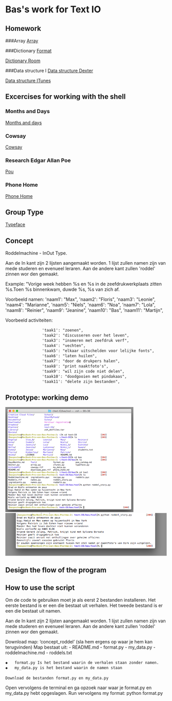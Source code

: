 # Bas's work for Text IO 

## Homework 

###Array
[Array](array.py)

###Dictionary
[Format](format.py)

[Dictionary Room](my_data.py)

###Data structure I
[Data structure Dexter](Dexter.py)

[Data structure ITunes](itunes.py)

## Excercises for working with the shell

### Months and Days
[Months and days](DaysMonths.md)

### Cowsay
[Cowsay](cowsay.txt)

### Research Edgar Allan Poe
[Pou](pou_catdog.md)

### Phone Home
[Phone Home](phonehome.md)

## Group Type
[Typeface](typeface.md)



## Concept

Roddelmachine - InOut Type. 

Aan de In kant zijn 2 lijsten aangemaakt worden. 1 lijst zullen namen zijn van mede studeren en evenueel leraren. Aan de andere kant zullen 'roddel' zinnen wor
den gemaakt. 

Example: "Vorige week hebben %s en %s in de zeefdrukwerkplaats zitten %s.Toen %s binnenkwam, duwde %s, %s van zich af. 

Voorbeeld namen: 
					'naam1': "Max",
					'naam2': "Floris", 
					'naam3': "Leonie", 
					'naam4': "Marianne", 
					'naam5': "Niels", 
					'naam6': "Noa", 
					'naam7': "Lola", 
					'naam8': "Reinier", 
					'naam9': "Jeanine", 
					'naam10': "Bas", 
					'naam11': "Martijn",

Voorbeeld activiteiten: 

					'taak1': "zoenen",
					'taak2': "discusseren over het leven", 
					'taak3': "insmeren met zeefdruk verf", 
					'taak4': "vechten", 
					'taak5': "elkaar uitschelden voor lelijke fonts", 
					'taak6': "laten huilen", 
					'taak7': "door de drukpers halen", 
					'taak8': "print naaktfoto's", 
					'taak9': "wil zijn code niet delen", 
					'taak10': "doodgooien met pindakaas", 
					'taak11': "delete zijn bestanden", 


## Prototype: working demo

![](Roddelmachine/screen1.png)
![](Roddelmachine/screen2.png)

## Design the flow of the program

## How to use the script
Om de code te gebruiken moet je als eerst 2 bestanden installeren. 
Het eerste bestand is er een die bestaat uit verhalen. 
Het tweede bestand is er een die bestaat uit namen.


Aan de In kant zijn 2 lijsten aangemaakt worden. 1 lijst zullen namen zijn van mede studeren en evenueel leraren. Aan de andere kant zullen 'roddel' zinnen wor den gemaakt.


Download map: ‘concept_roddel’ (sla hem ergens op waar je hem kan terugvinden)
	Map bestaat uit: - README.md
				 - format.py
				 - my_data.py 
				 - roddelmachine.md
				 - roddels.txt

	◆	format.py Is het bestand waarin de verhalen staan zonder namen. 
	◆	my_data.py is het bestand waarin de namen staan
	
	Download de bestanden format.py en my_data.py
	

Open vervolgens de terminal en ga opzoek naar waar je format.py en my_data.py hebt opgeslagen. 
Run vervolgens my format: python format.py
